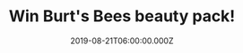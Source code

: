 ---
campaign-uuid: "c-7bb72859-528a-4f2a-8a9f-91f17863424a"
type: "Competition"
category: "Gifts"
date: "2019-08-21T06:00:00.000Z"
end-date: "2019-10-21T23:59:00.000Z"
disable-form: false
is_promoted: false
has_entry_page: true
title: "Win Burt's Bees beauty pack!"
competition-description: "<p>A great present for everyday occasions, Burt’s Bees beauty\
  \ kits come in specially designed packaging for easy gift giving. Plus, loved ones\
  \ will be getting trusted products made from nature’s best. We are giving away the\
  \ amazing Burt’s Bees Tips and Toes Gift Set. Gifts from the Earth are transformed\
  \ into nurturing products in every Burt’s Bees gift set.</p>\n<p>Click below for\
  \ a chance to win.</p>\n"
hero-header: "Win Burt's Bees beauty pack!"
terms-confirmation: "N/A"
banner-img: "https://assets.expresslyapp.com/asset-e67248e2-b404-4190-83e4-b2a564826fa9.jpg"
logo-left-href: "http://club.expressly.io"
logo-left-image: "https://assets.expresslyapp.com/asset-0b70669c-1bf7-4948-854b-f0a1a7c16a11.jpg"
logo-left-title: "ExpresslyClub"
bg-image-hero: "https://assets.expresslyapp.com/asset-af871c18-4f36-4e3f-89d5-a6f61f93a210.jpg"
bg-image-first: "https://assets.expresslyapp.com/asset-dd62bfc4-c955-4394-99d7-544bfedfe355.jpg"
section1-content: "<p>Give the gift of serious softening and hydration with Burt’\
  s Bees Tips and Toes Gift Set. Included are five trial size versions of our popular\
  \ hand and foot care favourites, plus a Pomegranate Lip Balm.</p>\n<p>Almond and\
  \ Milk Hand Cream hydrates thirsty skin with sweet almond oil and vitamin E. Super\
  \ rough hands get pampered with botanical oils from our Hand Salve and rosemary\
  \ extract from our Honey and Grapeseed Hand Cream. Revive weary soles with our Coconut\
  \ Foot Cream made with refreshing rosemary extract. Sweet almond oil and cocoa butter\
  \ in our Lemon Butter Cuticle Cream soften cuticles. Plus, a Pomegranate Lip Balm\
  \ nourishes dry lips.</p>\n"
entry-title: "Win Burt's Bees beauty pack!"
entry-content: "<p>Enter the draw to win Burt's Bees beauty pack by completing the\
  \ form below before 23:59 on the 21st of October 2019.</p>\n"
has-winner: true
winner-title: "CONGRATULATIONS to Lucy M. who won Burt's Bees beauty pack!"
winner-banner: "https://assets.expresslyapp.com/asset-36cb1728-5caa-4866-8d9f-deeba655610e.jpg"
prize-description: "Burt's Bees beauty pack"
special-conditions: "Multiple entries are allowed up to one every day."
country-restrictions:
- "GB"
---